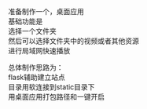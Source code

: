 准备制作一个，桌面应用  
基础功能是  
选择一个文件夹  
然后可以选择文件夹中的视频或者其他资源  
进行局域网快速播放  

总体制作思路为：  
flask辅助建立站点  
目录用软连接到static目录下  
用桌面应用打包路径和一键开启  

